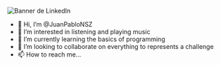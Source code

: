 ![Banner de LinkedIn](https://user-images.githubusercontent.com/68879693/171054994-d3ce92e5-4388-4ec4-aa90-a1372456120c.png)

- 👋 Hi, I’m @JuanPabloNSZ
- 👀 I’m interested in listening and playing music
- 🌱 I’m currently learning the basics of programming
- 💞️ I’m looking to collaborate on everything to represents a challenge
- 📫 How to reach me...

<!---
JuanPabloNSZ/JuanPabloNSZ is a ✨ special ✨ repository because its `README.md` (this file) appears on your GitHub profile.
You can click the Preview link to take a look at your changes.
--->
